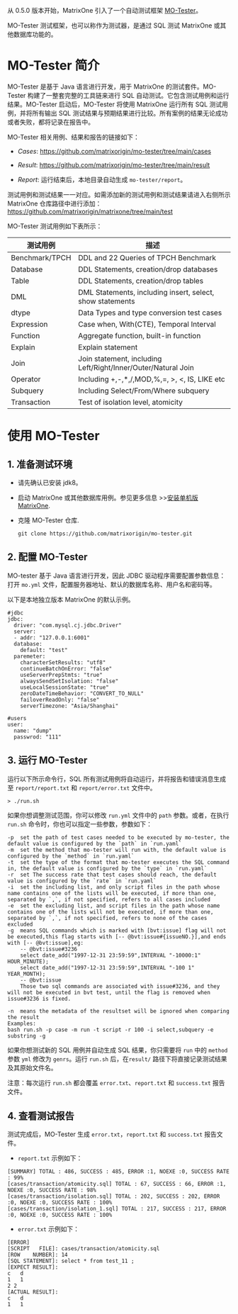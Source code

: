 从 0.5.0 版本开始，MatrixOne 引入了一个自动测试框架 [MO-Tester](https://github.com/matrixorigin/mo-tester)。

MO-Tester 测试框架，也可以称作为测试器，是通过 SQL 测试 MatrixOne 或其他数据库功能的。

# MO-Tester 简介

MO-Tester 是基于 Java 语言进行开发，用于 MatrixOne 的测试套件。MO-Tester 构建了一整套完整的工具链来进行 SQL 自动测试。它包含测试用例和运行结果。MO-Tester 启动后，MO-Tester 将使用 MatrixOne 运行所有 SQL 测试用例，并将所有输出 SQL 测试结果与预期结果进行比较。所有案例的结果无论成功或者失败，都将记录在报告中。

MO-Tester 相关用例、结果和报告的链接如下：

* *Cases*: <https://github.com/matrixorigin/mo-tester/tree/main/cases>

* *Result*: <https://github.com/matrixorigin/mo-tester/tree/main/result>

* *Report*: 运行结束后，本地目录自动生成 `mo-tester/report`。

测试用例和测试结果一一对应。如需添加新的测试用例和测试结果请进入右侧所示 MatrixOne 仓库路径中进行添加：<https://github.com/matrixorigin/matrixone/tree/main/test>

MO-Tester 测试用例如下表所示：

| 测试用例     | 描述                                                  |
| -------------- | ------------------------------------------------------------ |
| Benchmark/TPCH | DDL and 22 Queries of TPCH Benchmark                         |
| Database       | DDL Statements, creation/drop databases                      |
| Table          | DDL Statements, creation/drop tables                         |
| DML            | DML Statements, including insert, select, show statements    |
| dtype          | Data Types and type conversion test cases                    |
| Expression     | Case when, With(CTE), Temporal Interval                      |
| Function       | Aggregate function, built-in function                        |
| Explain        | Explain statement                                            |
| Join           | Join statement, including Left/Right/Inner/Outer/Natural Join |
| Operator       | Including +,-,*,/,MOD,%,=, >, <, IS, LIKE etc                |
| Subquery       | Including Select/From/Where subquery                         |
| Transaction    | Test of isolation level, atomicity                           |

# 使用 MO-Tester

## 1. 准备测试环境

* 请先确认已安装 jdk8。

* 启动 MatrixOne 或其他数据库用例。参见更多信息 >>[安装单机版 MatrixOne](https://docs.matrixorigin.io/0.5.0/MatrixOne/Get-Started/install-standalone-matrixone/).

* 克隆 MO-Tester 仓库.

  ```
  git clone https://github.com/matrixorigin/mo-tester.git
  ```

## 2. 配置 MO-Tester

MO-tester 基于 Java 语言进行开发，因此 JDBC 驱动程序需要配置参数信息：打开 `mo.yml` 文件，配置服务器地址、默认的数据库名称、用户名和密码等。

以下是本地独立版本 MatrixOne 的默认示例。

  ```
  #jdbc
  jdbc:
    driver: "com.mysql.cj.jdbc.Driver"
    server:
    - addr: "127.0.0.1:6001"
    database:
      default: "test"
    paremeter:
      characterSetResults: "utf8"
      continueBatchOnError: "false"
      useServerPrepStmts: "true"
      alwaysSendSetIsolation: "false"
      useLocalSessionState: "true"
      zeroDateTimeBehavior: "CONVERT_TO_NULL"
      failoverReadOnly: "false"
      serverTimezone: "Asia/Shanghai"

  #users
  user:
    name: "dump"
    passwrod: "111"
  ```

## 3. 运行 MO-Tester

运行以下所示命令行，SQL 所有测试用例将自动运行，并将报告和错误消息生成至 `report/report.txt` 和 `report/error.txt` 文件中。

```
> ./run.sh
```

如果你想调整测试范围，你可以修改 `run.yml` 文件中的 `path` 参数。或者，在执行 `run.sh` 命令时，你也可以指定一些参数，参数如下：


```
-p  set the path of test cases needed to be executed by mo-tester, the default value is configured by the `path` in `run.yaml`
-m  set the method that mo-tester will run with, the default value is configured by the `method` in `run.yaml`
-t  set the type of the format that mo-tester executes the SQL command in, the default value is configured by the `type` in `run.yaml`
-r  set The success rate that test cases should reach, the default value is configured by the `rate` in `run.yaml`
-i  set the including list, and only script files in the path whose name contains one of the lists will be executed, if more than one, separated by `,`, if not specified, refers to all cases included
-e  set the excluding list, and script files in the path whose name contains one of the lists will not be executed, if more than one, separated by `,`, if not specified, refers to none of the cases excluded
-g  means SQL commands which is marked with [bvt:issue] flag will not be executed,this flag starts with [-- @bvt:issue#{issueNO.}],and ends with [-- @bvt:issue],eg:
    -- @bvt:issue#3236
    select date_add("1997-12-31 23:59:59",INTERVAL "-10000:1" HOUR_MINUTE);
    select date_add("1997-12-31 23:59:59",INTERVAL "-100 1" YEAR_MONTH);
    -- @bvt:issue
    Those two sql commands are associated with issue#3236, and they will not be executed in bvt test, until the flag is removed when issue#3236 is fixed.

-n  means the metadata of the resultset will be ignored when comparing the result
Examples:
bash run.sh -p case -m run -t script -r 100 -i select,subquery -e substring -g
```

如果你想测试新的 SQL 用例并自动生成 SQL 结果，你只需要将 `run` 中的 `method` 参数 `yml` 修改为 `genrs`。运行 `run.sh` 后，在`result/` 路径下将直接记录测试结果及其原始文件名。

注意：每次运行 `run.sh` 都会覆盖 `error.txt`、`report.txt` 和 `success.txt` 报告文件。

## 4. 查看测试报告

测试完成后，MO-Tester 生成 `error.txt`，`report.txt` 和  `success.txt` 报告文件。

* `report.txt` 示例如下：

```[SUMMARY] TOTAL : 486, SUCCESS : 486, ERROR :0, NOEXE :0, SUCCESS RATE : 100%
[SUMMARY] TOTAL : 486, SUCCESS : 485, ERROR :1, NOEXE :0, SUCCESS RATE : 99%
[cases/transaction/atomicity.sql] TOTAL : 67, SUCCESS : 66, ERROR :1, NOEXE :0, SUCCESS RATE : 98%
[cases/transaction/isolation.sql] TOTAL : 202, SUCCESS : 202, ERROR :0, NOEXE :0, SUCCESS RATE : 100%
[cases/transaction/isolation_1.sql] TOTAL : 217, SUCCESS : 217, ERROR :0, NOEXE :0, SUCCESS RATE : 100%
```

* `error.txt` 示例如下：

```
[ERROR]
[SCRIPT   FILE]: cases/transaction/atomicity.sql
[ROW    NUMBER]: 14
[SQL STATEMENT]: select * from test_11 ;
[EXPECT RESULT]:
c	d
1	1
2 2
[ACTUAL RESULT]:
c	d
1	1
```
